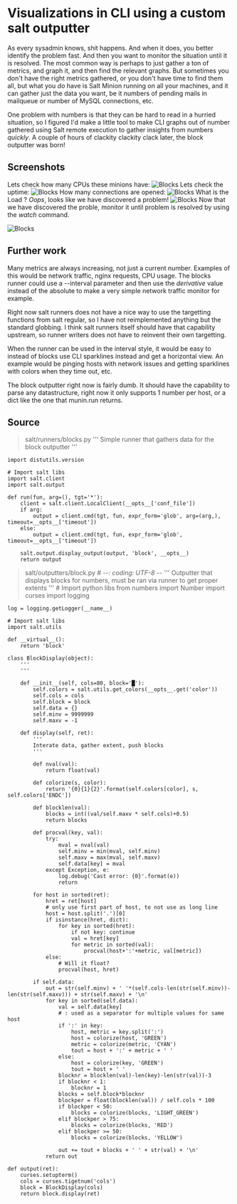 # Visualizations in CLI using a custom salt outputter

As every sysadmin knows, shit happens. And when it does, you better identify the problem fast. And then you want to monitor the situation until it is resolved. The most common way is perhaps to just gather a ton of metrics, and graph it, and then find the relevant graphs. But sometimes you don't have the right metrics gathered, or you don't have time to find them all, but what you *do* have is Salt Minion running on all your machines, and it can gather just the data you want, be it numbers of pending mails in mailqueue or number of MySQL connections, etc.

One problem with numbers is that they can be hard to read in a hurried situation, so I figured I'd make a little tool to make CLI graphs out of number gathered using Salt remote execution to gather insights from numbers *quickly*. A couple of hours of clackity clackity clack later, the block outputter was born!

## Screenshots

Lets check how many CPUs these minions have:
![Blocks](http://hveem.no/ss/salt-blocks-run-1.png)
Lets check the uptime:
![Blocks](http://hveem.no/ss/salt-blocks-run-3.png)
How many connections are opened:
![Blocks](http://hveem.no/ss/salt-blocks-run-4.png)
What is the Load ? 
*Oops*, looks like we have discovered a problem!
![Blocks](http://hveem.no/ss/salt-blocks-run-2.png)
Now that we have discovered the proble, monitor it until problem is resolved by using the *watch* command.

![Blocks](http://hveem.no/ss/salt-blocks-run-5.png)

## Further work

Many metrics are always increasing, not just a current number. Examples of this would be network traffic, nginx requests, CPU usage. The blocks runner could use a --interval parameter and then use the *derivative* value instead of the absolute to make a very simple network traffic monitor for example.

Right now salt runners does not have a nice way to use the targetting functions from salt regular, so I have not reimplemented anything but the standard globbing. I think salt runners itself should have that capability upstream, so runner writers does not have to reinvent their own targetting.

When the runner can be used in the interval style, it would be easy to instead of blocks use CLI sparklines instead and get a horizontal view. An example would be pinging hosts with network issues and getting sparklines with colors when they time out, etc.

The block outputter right now is fairly dumb. It should have the capability to parse any datastructure, right now it only supports 1 number per host, or a dict like the one that munin.run returns.

## Source
> salt/runners/blocks.py
    '''
    Simple runner that gathers data for the block outputter
    '''

    import distutils.version

    # Import salt libs
    import salt.client
    import salt.output

    def run(fun, arg=(), tgt='*'):
        client = salt.client.LocalClient(__opts__['conf_file'])
        if arg:
            output = client.cmd(tgt, fun, expr_form='glob', arg=(arg,), timeout=__opts__['timeout'])
        else:
            output = client.cmd(tgt, fun, expr_form='glob', timeout=__opts__['timeout'])

        salt.output.display_output(output, 'block', __opts__)
        return output

> salt/outputters/block.py
    # -*-: coding: UTF-8 -*-
    '''
    Outputter that displays blocks for numbers, must be ran via runner to get proper extents
    '''
    # Import python libs
    from numbers import Number
    import curses
    import logging

    log = logging.getLogger(__name__)

    # Import salt libs
    import salt.utils

    def __virtual__():
        return 'block'

    class BlockDisplay(object):
        '''
        '''

        def __init__(self, cols=80, block='█'):
            self.colors = salt.utils.get_colors(__opts__.get('color'))
            self.cols = cols
            self.block = block
            self.data = {}
            self.minv = 9999999 
            self.maxv = -1

        def display(self, ret):
            '''
            Interate data, gather extent, push blocks
            '''

            def nval(val):
                return float(val)

            def colorize(s, color):
                return '{0}{1}{2}'.format(self.colors[color], s, self.colors['ENDC'])
            
            def blocklen(val):
                blocks = int((val/self.maxv * self.cols)+0.5)
                return blocks

            def procval(key, val):
                try:
                    mval = nval(val)
                    self.minv = min(mval, self.minv)
                    self.maxv = max(mval, self.maxv)
                    self.data[key] = mval
                except Exception, e:
                    log.debug('Cast error: {0}'.format(e))
                    return

            for host in sorted(ret):
                hret = ret[host]
                # only use first part of host, to not use as long line
                host = host.split('.')[0]
                if isinstance(hret, dict): 
                    for key in sorted(hret):
                        if not key: continue
                        val = hret[key]
                        for metric in sorted(val):
                            procval(host+':'+metric, val[metric])
                else:
                    # Will it float?
                    procval(host, hret)

            if self.data:
                out = str(self.minv) + ' '*(self.cols-len(str(self.minv))-len(str(self.maxv))) + str(self.maxv) + '\n'
                for key in sorted(self.data):
                    val = self.data[key]
                    # : used as a separator for multiple values for same host
                    if ':' in key:
                        host, metric = key.split(':')
                        host = colorize(host, 'GREEN')
                        metric = colorize(metric, 'CYAN')
                        tout = host + ':' + metric + ' '
                    else:
                        host = colorize(key, 'GREEN')
                        tout = host + ' '
                    blocknr = blocklen(val)-len(key)-len(str(val))-3
                    if blocknr < 1:
                        blocknr = 1
                    blocks = self.block*blocknr
                    blockper = float(blocklen(val)) / self.cols * 100
                    if blockper < 50:
                        blocks = colorize(blocks, 'LIGHT_GREEN')
                    elif blockper > 75:
                        blocks = colorize(blocks, 'RED')
                    elif blockper >= 50:
                        blocks = colorize(blocks, 'YELLOW')

                    out += tout + blocks + ' ' + str(val) + '\n'
                return out

    def output(ret):
        curses.setupterm()
        cols = curses.tigetnum('cols')
        block = BlockDisplay(cols)
        return block.display(ret)

